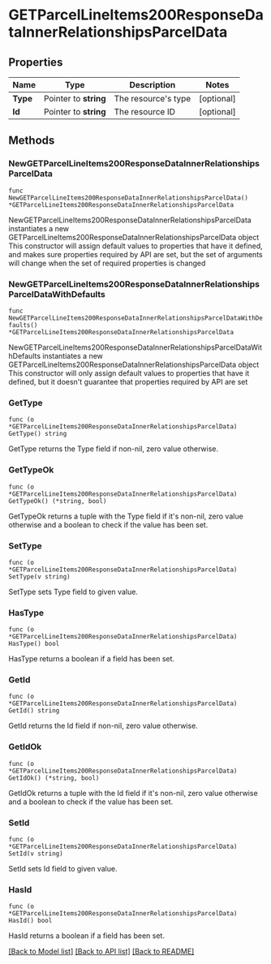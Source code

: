 # GETParcelLineItems200ResponseDataInnerRelationshipsParcelData

## Properties

Name | Type | Description | Notes
------------ | ------------- | ------------- | -------------
**Type** | Pointer to **string** | The resource&#39;s type | [optional] 
**Id** | Pointer to **string** | The resource ID | [optional] 

## Methods

### NewGETParcelLineItems200ResponseDataInnerRelationshipsParcelData

`func NewGETParcelLineItems200ResponseDataInnerRelationshipsParcelData() *GETParcelLineItems200ResponseDataInnerRelationshipsParcelData`

NewGETParcelLineItems200ResponseDataInnerRelationshipsParcelData instantiates a new GETParcelLineItems200ResponseDataInnerRelationshipsParcelData object
This constructor will assign default values to properties that have it defined,
and makes sure properties required by API are set, but the set of arguments
will change when the set of required properties is changed

### NewGETParcelLineItems200ResponseDataInnerRelationshipsParcelDataWithDefaults

`func NewGETParcelLineItems200ResponseDataInnerRelationshipsParcelDataWithDefaults() *GETParcelLineItems200ResponseDataInnerRelationshipsParcelData`

NewGETParcelLineItems200ResponseDataInnerRelationshipsParcelDataWithDefaults instantiates a new GETParcelLineItems200ResponseDataInnerRelationshipsParcelData object
This constructor will only assign default values to properties that have it defined,
but it doesn't guarantee that properties required by API are set

### GetType

`func (o *GETParcelLineItems200ResponseDataInnerRelationshipsParcelData) GetType() string`

GetType returns the Type field if non-nil, zero value otherwise.

### GetTypeOk

`func (o *GETParcelLineItems200ResponseDataInnerRelationshipsParcelData) GetTypeOk() (*string, bool)`

GetTypeOk returns a tuple with the Type field if it's non-nil, zero value otherwise
and a boolean to check if the value has been set.

### SetType

`func (o *GETParcelLineItems200ResponseDataInnerRelationshipsParcelData) SetType(v string)`

SetType sets Type field to given value.

### HasType

`func (o *GETParcelLineItems200ResponseDataInnerRelationshipsParcelData) HasType() bool`

HasType returns a boolean if a field has been set.

### GetId

`func (o *GETParcelLineItems200ResponseDataInnerRelationshipsParcelData) GetId() string`

GetId returns the Id field if non-nil, zero value otherwise.

### GetIdOk

`func (o *GETParcelLineItems200ResponseDataInnerRelationshipsParcelData) GetIdOk() (*string, bool)`

GetIdOk returns a tuple with the Id field if it's non-nil, zero value otherwise
and a boolean to check if the value has been set.

### SetId

`func (o *GETParcelLineItems200ResponseDataInnerRelationshipsParcelData) SetId(v string)`

SetId sets Id field to given value.

### HasId

`func (o *GETParcelLineItems200ResponseDataInnerRelationshipsParcelData) HasId() bool`

HasId returns a boolean if a field has been set.


[[Back to Model list]](../README.md#documentation-for-models) [[Back to API list]](../README.md#documentation-for-api-endpoints) [[Back to README]](../README.md)


